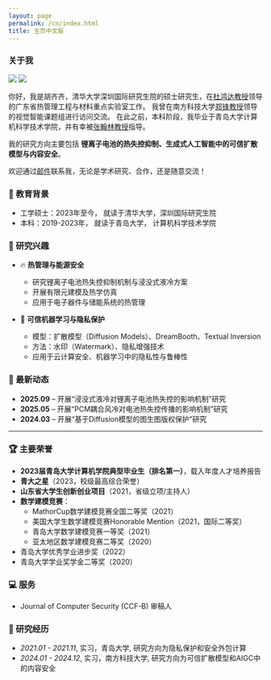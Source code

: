 ```yaml
---
layout: page
permalink: /cn/index.html
title: 主页中文版
---
```


### 关于我

<img src="https://github.com/HU-Qiqi/huqiqi.net/blob/main/backup/2.jpg" class="floatpic">
<img src="https://caihanlin.com/backup/caihalin(2025).JPG" class="floatpic">

你好，我是胡齐齐，清华大学深圳国际研究生院的硕士研究生，在[杜鸿达教授](https://www.sigs.tsinghua.edu.cn/dhd/list.htm)领导的广东省热管理工程与材料重点实验室工作。
我曾在南方科技大学[郑锋教授](https://faculty.sustech.edu.cn/?tagid=fengzheng&iscss=1&snapid=1&orderby=date&go=2)领导的视觉智能课题组进行访问交流。
在此之前，本科阶段，我毕业于青岛大学计算机科学技术学院，并有幸被[张翰林教授](https://cst.qdu.edu.cn/info/1072/7423.htm)指导。

我的研究方向主要包括 **锂离子电池的热失控抑制、生成式人工智能中的可信扩散模型与内容安全**。

欢迎通过[邮件](mailto:chelseyhu111@gmail.com)联系我，无论是学术研究、合作，还是随意交流！


### 📖 教育背景
- 工学硕士：2023年至今， 就读于清华大学，深圳国际研究生院
- 本科：2019-2023年， 就读于青岛大学， 计算机科学技术学院


### 🔬 研究兴趣

- 🔥 **热管理与能源安全**  
  - 研究锂离子电池热失控抑制机制与浸没式液冷方案  
  - 开展有限元建模及热学仿真  
  - 应用于电子器件与储能系统的热管理  


- 🤖 **可信机器学习与隐私保护**  
  - 模型：扩散模型（Diffusion Models）、DreamBooth、Textual Inversion  
  - 方法：水印（Watermark）、隐私增强技术  
  - 应用于云计算安全、机器学习中的隐私性与鲁棒性


### 📰 最新动态
- **2025.09** – 开展“浸没式液冷对锂离子电池热失控的影响机制”研究  
- **2025.05** – 开展“PCM耦合风冷对电池热失控传播的影响机制”研究  
- **2024.03** – 开展“基于Diffusion模型的图生图版权保护”研究  

---



### 🏆 主要荣誉

- **2023届青岛大学计算机学院典型毕业生（排名第一）**，载入年度人才培养报告
- **青大之星**（2023，校级最高综合荣誉）  
- **山东省大学生创新创业项目**（2021，省级立项/主持人）  
- **数学建模竞赛**：  
  - MathorCup数学建模竞赛全国二等奖（2021）  
  - 美国大学生数学建模竞赛Honorable Mention（2021，国际二等奖）
  - 青岛大学数学建模竞赛一等奖（2021）  
  - 亚太地区数学建模竞赛二等奖（2020）  
- 青岛大学优秀学业进步奖（2022）  
- 青岛大学学业奖学金二等奖（2020）
  


### 💻 服务
- Journal of Computer Security (CCF-B) 审稿人

### 📝 研究经历
- *2021.01 - 2021.11*, 实习，青岛大学, 研究方向为隐私保护和安全外包计算
- *2024.01 - 2024.12*, 实习，南方科技大学, 研究方向为可信扩散模型和AIGC中的内容安全
